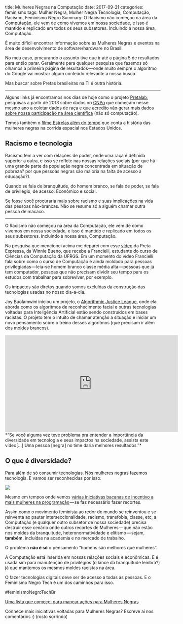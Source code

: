 title: Mulheres Negras na Computação
date: 2017-09-21
categories: feminismo
tags: Mulher Negra, Mulher Negra Tecnologia, Computação, Racismo, Feminismo Negro
Summary: O Racismo não começou na área da Computação, ele vem de como vivemos em nossa sociedade, e isso é mantido e replicado em todos os seus subsetores. Incluindo a nossa área, Computação.


É muito difícil encontrar informação sobre as Mulheres Negras e eventos na área de desenvolvimento de software/hardware no Brasil.

No meu caso, procurando o assunto tive que ir até a página 5 de resultados para então parar. Geralmente para qualquer pesquisa que fazemos só olhamos a primeira página de resultados — onde muito sempre o algoritmo do Google vai mostrar algum conteúdo relevante a nossa busca.

Mas buscar sobre Pretas brasileiras na TI é outra história.

<hr>

Alguns links já encontramos nos dias de hoje como o projeto [Pretalab](https://medium.com/@olabimakerspace/quantas-mulheres-negras-voc%C3%AA-conhece-trabalhando-com-tecnologia-e-inova%C3%A7%C3%A3o-pretalab-b5408ea338aa), pesquisas a partir de 2013 sobre dados no [CNPq](https://pt.wikipedia.org/wiki/Conselho_Nacional_de_Desenvolvimento_Cient%C3%ADfico_e_Tecnol%C3%B3gico) que começam nesse mesmo ano a [coletar dados de raça e que acredito vão gerar mais dados sobre nossa participação na área científica](http://www.revistagenero.uff.br/index.php/revistagenero/article/view/743/410) (não só computação).

Temos também o [filme Estrelas além do tempo](http://www.adorocinema.com/filmes/filme-219070/) que conta a história das mulheres negras na corrida espacial nos Estados Unidos.

## Racismo e tecnologia

Racismo tem a ver com relações de poder, onde uma raça é definida superior a outra, e isso se reflete nas nossas relações sociais (por que há uma grande parte da população negra concentrada em situação de pobreza? por que pessoas negras são maioria na falta de acesso à educação?).

Quando se fala de branquitude, do homem branco, se fala de poder, se fala de privilégio, de acesso. Econômico e social.

[Se fosse você procuraria mais sobre racismo](https://www.netflix.com/title/80095698) e suas implicações na vida das pessoas não-brancas. Não se resume só a alguém chamar outra pessoa de macaco.

<hr>

O Racismo não começou na área da Computação, ele vem de como vivemos em nossa sociedade, e isso é mantido e replicado em todos os seus subsetores. Incluindo a nossa área, Computação.

Na pesquisa que mencionei acima me deparei com esse [vídeo](https://www.youtube.com/watch?v=yPkYJFM37Zk) da Preta Expressa, da Winnie Bueno, que recebe a Francielli, estudante do curso de Ciências da Computação da UFRGS. Em um momento do vídeo Francielli fala sobre como o curso de Computação é ainda moldado para pessoas privilegiadas — leia-se homem branco classe média alta — pessoas que já tem computador, pessoas que não precisam dividir seu tempo para os estudos com trabalhar para sobreviver, por exemplo.

Os impactos são diretos quando somos excluídas da construção das tecnologias usadas no nosso dia-a-dia.

Joy Buolamwini iniciou um projeto, o [Algorithmic Justice League](https://www.ajlunited.org/fight), onde ela aborda como os algoritmos de reconhecimento facial e outras tecnologias voltadas para Inteligência Artificial estão sendo construídos em bases racistas. O projeto tem o intuito de chamar atenção a situação e iniciar um novo pensamento sobre o treino desses algoritmos (que precisam ir além dos moldes brancos).

<iframe width="560" height="315" src="https://www.youtube.com/embed/87QwWpzVy7I" frameborder="0" allow="accelerometer; autoplay; encrypted-media; gyroscope; picture-in-picture" allowfullscreen></iframe>
*“Se você alguma vez teve problema pra entender a importância da diversidade em tecnologia e seus impactos na sociedade, assista este vídeo[…] Uma pessoa [negra] no time daria melhores resultados.”*

## O que é diversidade?

Para além de só consumir tecnologias. Nós mulheres negras fazemos tecnologia. E vamos ser reconhecidas por isso.

![]({static}/images/post-mulheres-negras-em-ti.png)

Mesmo em tempos onde vemos [várias iniciativas bacanas de incentivo a mais mulheres na programação](https://mulheresnacomputacao.com/2016/03/12/mapeamento-colaborativo-das-iniciativas-de-mulheres-na-tecnologia-pelo-pais-3/) — se faz necessário fazer recortes.

Assim como o movimento feminista ao redor do mundo se reinventou e se reinventa ao pautar interseccionalidade, racismo, transfobia, classe, etc, a Computação (e qualquer outro subsetor de nossa sociedade) precisa destruir esse cenário onde outros recortes de Mulheres — que não estão nos moldes da branquitude, heteronormatividade e elitismo — sejam, **também**, incluídas na academia e no mercado de trabalho.

O problema **não é só** o pensamento “homens são melhores que mulheres”.

A Computação está inserida em nossas relações sociais e econômicas. E é usada sim para manutenção de privilégios (o lance da branquitude lembra?) já que mantemos os mesmos moldes racistas na área.

O fazer tecnologias digitais deve ser de acesso a todas as pessoas. E o Feminismo Negro Tech é um dos caminhos para isso.

#feminismoNegroTechBr

[Uma lista que comecei para mapear ações para Mulheres Negras](https://github.com/NegraTec/negratec.github.io/wiki/Mulheres-Negras---grupos-e-a%C3%A7%C3%B5es-e-eventos)

Conhece mais iniciativas voltadas para Mulheres Negras? Escreve aí nos comentários :) (rosto sorrindo)
